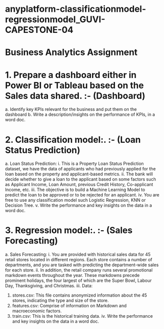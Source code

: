 # anyplatform-classificationmodel-regressionmodel_GUVI-CAPESTONE-04

# Business Analytics Assignment
# 1. Prepare a dashboard either in Power BI or Tableau based on the Sales data shared. :- (Dashboard)
a. Identify key KPIs relevant for the business and put them on the dashboard
b. Write a description/insights on the performance of KPIs, in a word doc.


# 2. Classification model:. :- (Loan Status Prediction)
a. Loan Status Prediction:
i. This is a Property Loan Status Prediction dataset, we have the data of applicants who had previously applied for the loan based on the property and applicant-based metrics.
ii. The bank will decide whether to give a loan to the applicant based on some factors such as Applicant Income, Loan Amount, previous Credit History, Co-applicant Income, etc.
iii. The objective is to build a Machine Learning Model to predict the loan to be approved or to be rejected for an applicant.
iv. You are free to use any classification model such Logistic Regression, KNN or Decision Tree.
v. Write the performance and key insights on the data in a word doc.


# 3. Regression model:. :- (Sales Forecasting)
a. Sales Forecasting:
i. You are provided with historical sales data for 45 retail stores located in different regions. Each store contains a number of departments, and you are tasked with predicting the department-wide sales for each store.
ii. In addition, the retail company runs several promotional markdown events throughout the year. These markdowns precede prominent holidays, the four largest of which are the Super Bowl, Labour Day, Thanksgiving, and Christmas.
iii. Data:
1. stores.csv: This file contains anonymized information about the 45 stores, indicating the type and size of the store.
2. features.csv: Comprise of information on Markdown and macroeconomic factors.
3. train.csv: This is the historical training data.
iv. Write the performance and key insights on the data in a word doc.
